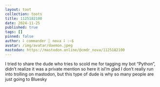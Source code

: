 ```yaml
---
layout: toot
collection: toots
title: 1125182100
date: 2024-11-25
published: true
tags: []
pinned: false
author: ⸸ commander ░ nova ⸸ :~$
avatar: /img/avatar/daemon.jpeg
mastodon: https://mastodon.online/@cmdr_nova/1125182100
---
```


I tried to share the dude who tries to scold me for tagging my bot “Python”, didn’t realize it was a private mention so here it isI’m glad I don’t really run into trolling on mastodon, but this type of dude is why so many people are just going to Bluesky
